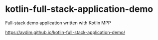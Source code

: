 # kotlin-full-stack-application-demo
Full-stack demo application written with Kotlin MPP

https://avdim.github.io/kotlin-full-stack-application-demo/
